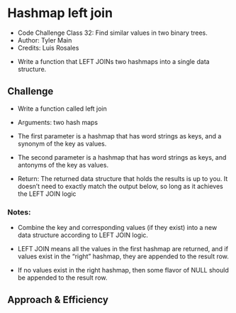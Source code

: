 # Hashmap left join

* Code Challenge Class 32: Find similar values in two binary trees.
* Author: Tyler Main
* Credits: Luis Rosales

- Write a function that LEFT JOINs two hashmaps into a single data structure.

## Challenge

- Write a function called left join

- Arguments: two hash maps

- The first parameter is a hashmap that has word strings as keys, and a synonym of the key as values.

- The second parameter is a hashmap that has word strings as keys, and antonyms of the key as values.

- Return: The returned data structure that holds the results is up to you. It doesn’t need to exactly match the output below, so long as it achieves the LEFT JOIN logic 

### Notes:

- Combine the key and corresponding values (if they exist) into a new data structure according to LEFT JOIN logic.

- LEFT JOIN means all the values in the first hashmap are returned, and if values exist in the “right” hashmap, they are appended to the result row.

- If no values exist in the right hashmap, then some flavor of NULL should be appended to the result row.

## Approach & Efficiency
